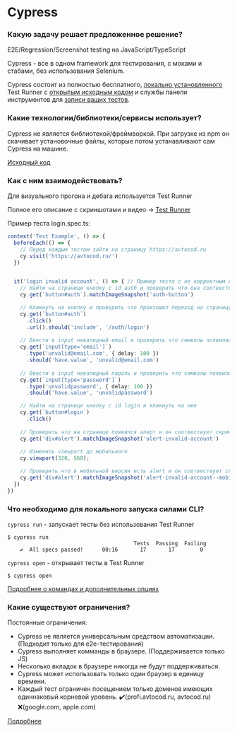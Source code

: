 # Cypress

### Какую задачу решает предложенное решение?

E2E/Regression/Screenshot testing на JavaScript/TypeScript

Cypress - все в одном framework для тестирования, с моками и стабами, без использования Selenium.

Cypress состоит из полностью бесплатного, [локально установленного](https://docs.cypress.io/guides/getting-started/installing-cypress.html) Test Runner с [открытым исходным кодом](https://github.com/cypress-io/cypress) и службы панели инструментов для [записи ваших тестов](https://docs.cypress.io/guides/dashboard/introduction.html).

### Какие технологии/библиотеки/сервисы использует?

Cypress не является библиотекой/фреймворкой. При загрузке из npm он скачивает установочные файлы, которые потом устанавливают сам Cypress на машине.

[Исходный код](https://github.com/cypress-io/cypress)

### Как с ним взаимодействовать?

Для визуального прогона и дебага используется Test Runner

Полное его описание с скриншотами и видео -> [Test Runner](https://docs.cypress.io/guides/core-concepts/test-runner.html#Overview)

Пример теста login.spec.ts:

```typescript
context('Test Example', () => {
  beforeEach(() => {
    // Перед каждым тестом зайти на страницу https://avtocod.ru
    cy.visit('https://avtocod.ru/') 
  })


  it('login invalid account', () => { // Пример теста с не корректным логином
    // Найти на странице кнопку с id auth и проверить что она соотвествует скриншоту auth-button
    cy.get(`button#auth`).matchImageSnapshot('auth-button')

    // Кликнуть на кнопку и проверить что произошел переход на страницу '/auth/login'
    cy.get(`button#auth`)
      .click()
      .url().should('include', '/auth/login')
    
    // Ввести в input невалидный email и проверить что символы появились в поле
    cy.get(`input[type='email']`) 
      .type('unvalid@email.com', { delay: 100 })
      .should('have.value', 'unvalid@email.com') 
    
    // Ввести в input невалидный пароль и проверить что символы появились в поле
    cy.get(`input[type='password']`)
      .type('unvalidpassword', { delay: 100 })
      .should('have.value', 'unvalidpassword') 

    // Найти на странице кнопку с id login и кликнуть на нее
    cy.get(`button#login`)
      .click() 
    
    // Проверить что на странице появился алерт и он соотвествует скриншоту alert-invalid-account
    cy.get('div#alert').matchImageSnapshot('alert-invalid-account') 
    
    // Изменить viewport до мобильного
    cy.viewport(320, 568);

    // Проверить что в мобильной версии есть alert и он соотвествует скриншоту alert-invalid-account--mobile
    cy.get('div#alert').matchImageSnapshot('alert-invalid-account--mobile')
  })
})
```

### Что необходимо для локального запуска силами CLI?

`cypress run` - запускает тесты без использования Test Runner

```
$ cypress run
                                        Tests  Passing  Failing
    ✔  All specs passed!      00:16       17       17        0
```

`cypress open` - открывает тесты в Test Runner 

```
$ cypress open
```

[Подробнее о командах и дополнительных опциях](https://docs.cypress.io/guides/guides/command-line.html#How-to-run-commands)

### Какие существуют ограничения?

Постоянные ограничения:
* Cypress не является универсальным средством автоматизации. (Подходит только для e2e-тестирования)
* Cypress выполняет комманды в браузере. (Поддерживается только JS)
* Несколько вкладок в браузере никогда не будут поддерживаться.
* Cypress может использовать только один браузер в еденицу времени. 
* Каждый тест ограничен посещением только доменов имеющих одиннаковый корневой уровень. ✔️(profi.avtocod.ru, avtocod.ru) ❌(google.com, apple.com)

[Подробнее](https://docs.cypress.io/guides/references/trade-offs.html#Permanent-trade-offs-1)
